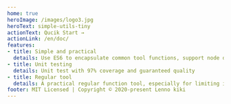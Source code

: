 ```yaml
---
home: true
heroImage: /images/logo3.jpg
heroText: simple-utils-tiny
actionText: Qucik Start →
actionLink: /en/doc/
features:
- title: Simple and practical
  details: Use ES6 to encapsulate common tool functions, support node development mode, and support global introduction
- title: Unit testing
  details: Unit test with 97% coverage and guaranteed quality
- title: Regular tool
  details: A practical regular function tool, especially for limiting input type, length, etc
footer: MIT Licensed | Copyright © 2020-present Lenno kiki
---
```


<!-- <p :style="{textAlign: 'center'}">MIT Licensed | Copyright © 2020-present Lenno kiki</p> -->
<!-- <a href="http://www.beian.miit.gov.cn" target="_blank"  :style="{textAlign: 'center', color: '#4e6e8e !important', display: 'block', marginBottom: '30px'}">ICP:京ICP备15058397号-1</a> -->